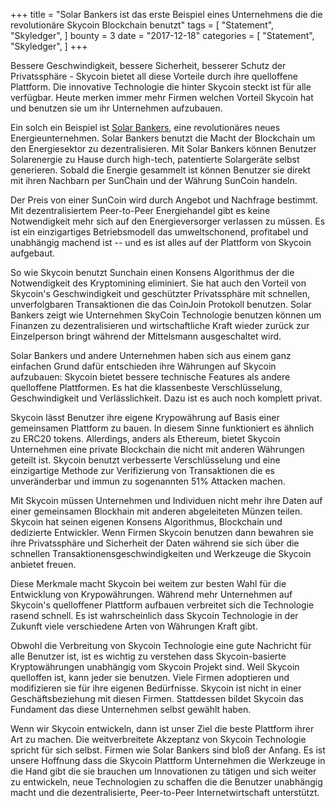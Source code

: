 +++
title = "Solar Bankers ist das erste Beispiel eines Unternehmens die die revolutionäre Skycoin Blockchain benutzt"
tags = [
    "Statement",
    "Skyledger",
]
bounty = 3
date = "2017-12-18"
categories = [
    "Statement",
    "Skyledger",
]
+++

Bessere Geschwindigkeit, bessere Sicherheit, besserer Schutz der Privatssphäre - Skycoin bietet all diese Vorteile durch ihre quelloffene Plattform. Die innovative Technologie die hinter Skycoin steckt ist für alle verfügbar. Heute merken immer mehr Firmen welchen Vorteil Skycoin hat und benutzen sie um ihr Unternehmen aufzubauen.

Ein solch ein Beispiel ist [Solar Bankers](https://solarbankers.com/), eine revolutionäres neues Energieunternehmen. Solar Bankers benutzt die Macht der Blockchain um den Energiesektor zu dezentralisieren. Mit Solar Bankers können Benutzer Solarenergie zu Hause durch high-tech, patentierte Solargeräte selbst generieren. Sobald die Energie gesammelt ist können Benutzer sie direkt mit ihren Nachbarn per SunChain und der Währung SunCoin handeln.

Der Preis von einer SunCoin wird durch Angebot und Nachfrage bestimmt. Mit dezentralisiertem Peer-to-Peer Energiehandel gibt es keine Notwendigkeit mehr sich auf den Energieversorger verlassen zu müssen. Es ist ein einzigartiges Betriebsmodell das umweltschonend, profitabel und unabhängig machend ist -- und es ist alles auf der Plattform von Skycoin aufgebaut.

So wie Skycoin benutzt Sunchain einen Konsens Algorithmus der die Notwendigkeit des Kryptomining eliminiert. Sie hat auch den Vorteil von Skycoin's Geschwindigkeit und geschützter Privatssphäre mit schnellen, unverfolgbaren Transaktionen die das CoinJoin Protokoll benutzen. Solar Bankers zeigt wie Unternehmen SkyCoin Technologie benutzen können um Finanzen zu dezentralisieren und wirtschaftliche Kraft wieder zurück zur Einzelperson bringt während der Mittelsmann ausgeschaltet wird.

Solar Bankers und andere Unternehmen haben sich aus einem ganz einfachen Grund dafür entschieden ihre Währungen auf Skycoin aufzubauen: Skycoin bietet bessere technische Features als andere quelloffene Plattformen. Es hat die klassenbeste Verschlüsselung, Geschwindigkeit und Verlässlichkeit. Dazu ist es auch noch komplett privat.

Skycoin lässt Benutzer ihre eigene Krypowährung auf Basis einer gemeinsamen Plattform zu bauen. In diesem Sinne funktioniert es ähnlich zu ERC20 tokens. Allerdings, anders als Ethereum, bietet Skycoin Unternehmen eine private Blockchain die nicht mit anderen Währungen geteilt ist. Skycoin benutzt verbesserte Verschlüsselung und eine einzigartige Methode zur Verifizierung von Transaktionen die es unveränderbar und immun zu sogenannten 51% Attacken machen.

Mit Skycoin müssen Unternehmen und Individuen nicht mehr ihre Daten auf einer gemeinsamen Blockhain mit anderen abgeleiteten Münzen teilen. Skycoin hat seinen eigenen Konsens Algorithmus, Blockchain und dedizierte Entwickler. Wenn Firmen Skycoin benutzen dann bewahren sie ihre Privatssphäre und Sicherheit der Daten während sie sich über die schnellen Transaktionensgeschwindigkeiten und Werkzeuge die Skycoin anbietet freuen.

Diese Merkmale macht Skycoin bei weitem zur besten Wahl für die Entwicklung von Krypowährungen. Während mehr Unternehmen auf Skycoin's quelloffener Plattform aufbauen verbreitet sich die Technologie rasend schnell. Es ist wahrscheinlich dass Skycoin Technologie in der Zukunft viele verschiedene Arten von Währungen Kraft gibt.

Obwohl die Verbreitung von Skycoin Technologie eine gute Nachricht für alle Benutzer ist, ist es wichtig zu verstehen dass Skycoin-basierte Kryptowährungen unabhängig vom Skycoin Projekt sind. Weil Skycoin quelloffen ist, kann jeder sie benutzen. Viele Firmen adoptieren und modifizieren sie für ihre eigenen Bedürfnisse. Skycoin ist nicht in einer Geschäftsbeziehung mit diesen Firmen. Stattdessen bildet Skycoin das Fundament das diese Unternehmen selbst gewählt haben.

Wenn wir Skycoin entwickeln, dann ist unser Ziel die beste Plattform ihrer Art zu machen. Die weitverbreitete Akzeptanz von Skycoin Technologie spricht für sich selbst. Firmen wie Solar Bankers sind bloß der Anfang. Es ist unsere Hoffnung dass die Skycoin Plattform Unternehmen die Werkzeuge in die Hand gibt die sie brauchen um Innovationen zu tätigen und sich weiter zu entwickeln, neue Technologien zu schaffen die die Benutzer unabhängig macht und die dezentralisierte, Peer-to-Peer Internetwirtschaft unterstützt.
